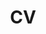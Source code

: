 ---
layout: cv
permalink: /cv/
title: CV
nav: true
nav_order: 5
cv_pdf: Xiang_Jingyi_CV.pdf
description: 
---